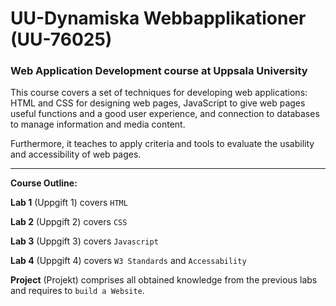 # UU-Dynamiska Webbapplikationer (UU-76025)

### Web Application Development course at Uppsala University

This course covers a set of techniques for developing web applications: HTML and CSS for designing web pages, JavaScript to give web pages useful functions and a good user experience, and connection to databases to manage information and media content.

Furthermore, it teaches to apply criteria and tools to evaluate the usability and accessibility of web pages.

---

**Course Outline:**

**Lab 1** (Uppgift 1) covers `HTML`

**Lab 2** (Uppgift 2) covers `CSS`

**Lab 3** (Uppgift 3) covers `Javascript`

**Lab 4** (Uppgift 4) covers `W3 Standards` and `Accessability`

**Project** (Projekt) comprises all obtained knowledge from the previous labs and requires to `build a Website`.
